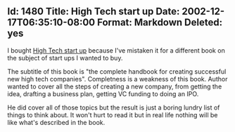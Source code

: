 Id: 1480
Title: High Tech start up
Date: 2002-12-17T06:35:10-08:00
Format: Markdown
Deleted: yes
--------------
I bought [High Tech start
up](http://www.amazon.com/exec/obidos/tg/detail/-/068487170X) because
I've mistaken it for a different book on the subject of start ups I
wanted to buy.

The subtitle of this book is "the complete handbook for creating successful
new high tech companies". Completness is a weakness of this book. Author wanted
to cover all the steps of creating a new company, from getting the idea,
drafting a business plan, getting VC funding to doing an IPO.

He did cover all of those topics but the result is just a boring lundry list of
things to think about. It won't hurt to read it but in real life nothing
will be like what's described in the book.
